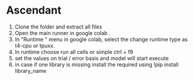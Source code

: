 # Ascendant

1. Clone the folder and extract all files
2. Open the main runner in google colab .
3. In "Runtime " menu in google colab, select the change runtime type as t4-cpu or tpuxx.
4. In runtime choose run all cells or simple ctrl + f9
5. set the values on trial / error basis and model will start execute
6. in case if one library is missing install the required using !pip install library_name
